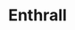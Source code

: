 ---
title: "Enthrall"
permalink: /spells/enthrall/
tags:
  - Spell
  - 2nd Level
  - Enchantment
available_for:
  - Bard
  - Warlock
level: "2nd Level"
school: "Enchantment"
range: "60 ft"
comp:
  - V
  - S
duration: "1 Minute"
attack: "WIS Save"
description: |
  You weave a distracting string of words, causing creatures of your choice that you can see within range and that can hear you to make a wisdom saving throw. Any creature that can't be charmed succeeds on this saving throw automatically, and if you or your companions are fighting a creature, it has advantage on the save. On a failed save, the target has disadvantage on Wisdom (Perception) checks made to perceive any creature other than you until the spell ends or until the target can no longer hear you. The spell ends if you are incapacitated or can no longer speak.
excerpt: "You weave a distracting string of words, causing creatures of your choice that you can see within range and that can hear you to make a wisdom saving throw."
source: "Basic Rules"
---